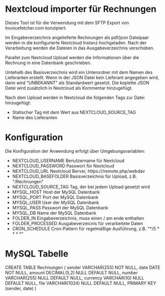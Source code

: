 
# Nextcloud importer für Rechnungen

Dieses Tool ist für die Verwendung mit dem SFTP Export von Invoicefetcher.com konzipiert.

Im Eingabeverzeichnis angelieferte Rechnungen als pdf/json Dateipaar werden in die konfigurierte Nextcloud Instanz hochgeladen. 
Nach der Verarbeitung werden die Dateien in das Ausgabeverzeichnis verschoben.

Parallel zum Nextcloud Upload werden die Informationen über die Rechnung in eine Datenbank geschrieben. 

Untehalb des Basisverzeichnis wird ein Unterordner mit dem Namen des Lieferanten erstellt. 
Wenn in der JSON Datei kein Lieferant angegeben wird, dann wird "UNBEKANNT" als Standardwert gesetzt. 
Die koplette JSON Datei wird zusätzlich in Nextcloud als Kommentar hinzugefügt.

Nach dem Upload werden in Nextcloud die folgenden Tags zur Datei hinzugefügt:
- Statischer Tag mit dem Wert aus NEXTCLOUD_SOURCE_TAG
- Name des Lieferanten  

# Konfiguration 

Die Konfiguration der Anwendung erfolgt über Umgebungsvariablen:

- NEXTCLOUD_USERNAME Benutzername für Nextcloud 
- NEXTCLOUD_PASSWORD Passwort für Nextcloud 
- NEXTCLOUD_URL Nextcloud Berver, https://<server>/remote.php/webdav
- NEXTCLOUD_BASEFOLDER Basisverzeichnis für Upload, z.B. "/Rechnungen"
- NEXTCLOUD_SOURCE_TAG Tag, der bei jedem Upload gesetzt wird
- MYSQL_HOST Host der MySQL Datenbank  
- MYSQL_PORT Port der MySQL Datenbank
- MYSQL_USER User der MySQL Datenbank
- MYSQL_PASS Passwort der MySQL Datenbank
- MYSQL_DB Name der MySQL Datenbank
- FOLDER_IN Eingabeverzeichnis, muss einen / am ende enthalten
- FOLDER_PROCESSED Ausgabeverzeicnis für verarbeitete Daten 
- CRON_SCHEDULE Cron-Pattern für regelmäßige Ausführung, z.B. "*/5 * * * *"

# MySQL Tabelle 

CREATE TABLE Rechnungen (
	sender VARCHAR(255) NOT NULL,
	date DATE NOT NULL,
	amount DECIMAL(5,2) NULL DEFAULT NULL,
	number VARCHAR(255) NULL DEFAULT NULL,
	currency VARCHAR(10) NULL DEFAULT NULL,
	file VARCHAR(1024) NULL DEFAULT NULL,
	PRIMARY KEY (sender, date)
)
